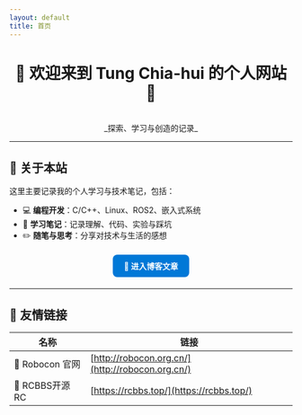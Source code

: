 ```yaml
---
layout: default
title: 首页
---
```


<div align="center">

# 🌟 欢迎来到 **Tung Chia-hui 的个人网站** 👋  
<br>
_探索、学习与创造的记录_

</div>

---

## 🧠 关于本站
这里主要记录我的个人学习与技术笔记，包括：

- 💻 **编程开发**：C/C++、Linux、ROS2、嵌入式系统  
- 📘 **学习笔记**：记录理解、代码、实验与踩坑  
- ✏️ **随笔与思考**：分享对技术与生活的感想  

<div align="center" style="margin: 20px 0;">
  <a href="{{ '/blog/' | relative_url }}" class="btn" style="display:inline-block; padding:10px 20px; border-radius:8px; background:#0078D7; color:white; text-decoration:none; font-weight:bold;">
    🚀 进入博客文章
  </a>
</div>

---

## 🤝 友情链接

| 名称 | 链接 |
|------|------|
| 🤖 Robocon 官网 | [http://robocon.org.cn/](http://robocon.org.cn/) |
| 🔧 RCBBS开源RC | [https://rcbbs.top/](https://rcbbs.top/) |